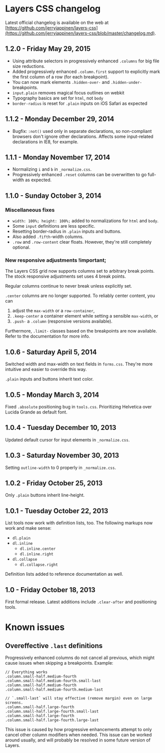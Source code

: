 
# Layers CSS changelog

Latest official changelog is available on the web at [https://github.com/jerryjappinen/layers-css](https://github.com/jerryjappinen/layers-css/blob/master/changelog.md).



## 1.2.0 - Friday May 29, 2015

- Using attribute selectors in progressively enhanced `.columns` for big file size reductions.
- Added progressively enhanced `.column.first` support to explicitly mark the first column of a row (for each breakpoint).
- You can now mark elements `.hidden-over-` and `.hidden-under-` breakpoints.
- `input.plain` removes magical focus outlines on webkit
- Typography basics are set for `html`, not `body`
- `border-radius` is reset for `.plain` inputs on iOS Safari as expected



## 1.1.2 - Monday December 29, 2014

- Bugfix: `:not()` used only in separate declarations, so non-compliant browsers don't ignore other declarations. Affects some input-related declarations in IE8, for example.



## 1.1.1 - Monday November 17, 2014

- Normalizing `i` and `b` in `_normalize.css`.
- Progressively enhanced `.reset` columns can be overwritten to go full-width as expected.



## 1.1.0 - Sunday October 3, 2014

### Miscellaneous fixes

- `width: 100%; height: 100%;` added to normalizations for `html` and `body`.
- Some `input` definitions are less specific.
- Resetting border-radius in `.plain` inputs and buttons.
- Also added `.fifth`-width columns.
- `.row` and `.row-content` clear floats. However, they're still completely optional.

### New responsive adjustments !important;

The Layers CSS grid now supports columns set to arbitrary break points. The stock responsive adjustments set uses 4 break points.

Regular columns continue to never break unless explicitly set.

`.center` columns are no longer supported. To reliably center content, you can

1. adjust the `max-width` or a `row-container`,
2. `.keep-center` a container element while setting a sensible `max-width`, or
3. `.push-` a `.column` (responsive versions available).

Furthermore, `.limit-` classes based on the breakpoints are now available. Refer to the documentation for more info.



## 1.0.6 - Saturday April 5, 2014

Switched width and max-width on text fields in `forms.css`. They're more intuitive and easier to override this way.

`.plain` inputs and buttons inherit text color.



## 1.0.5 - Monday March 3, 2014

Fixed `.absolute` positioning bug in `tools.css`. Prioritizing Helvetica over Lucida Grande as default font.



## 1.0.4 - Tuesday December 10, 2013

Updated default cursor for input elements in `_normalize.css`.



## 1.0.3 - Saturday November 30, 2013

Setting `outline-width` to 0 properly in `_normalize.css`.



## 1.0.2 - Friday October 25, 2013

Only `.plain` buttons inherit line-height.



## 1.0.1 - Tuesday October 22, 2013

List tools now work with definition lists, too. The following markups now work and make sense:

- `dl.plain`
- `dl.inline`
	- `dl.inline.center`
	- `dl.inline.right`
- `dl.collapse`
	- `dl.collapse.right`

Definition lists added to reference documentation as well.



## 1.0 - Friday October 18, 2013

First formal release. Latest additions include `.clear-after` and positioning tools.



# Known issues

## Overeffective `.last` definitions

Progressively enhanced columns do not cancel all previous, which might cause issues when skipping a breakpoints. Example:

	// Everything works
	.column.small-half.medium-fourth
	.column.small-half.medium-fourth.small-last
	.column.small-half.medium-fourth
	.column.small-half.medium-fourth.medium-last

	// `.small-last` will stay effective (remove margin) even on large screens.
	.column.small-half.large-fourth
	.column.small-half.large-fourth.small-last
	.column.small-half.large-fourth
	.column.small-half.large-fourth.large-last

This issue is caused by how progressive enhancements attempt to only cancel other column modifiers when needed. This issue can be worked around usually, and will probably be resolved in some future version of Layers.
